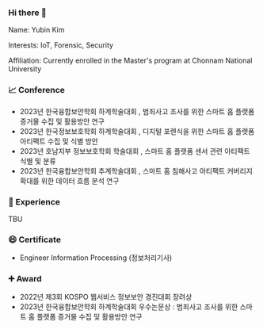 ### Hi there 👋

Name: Yubin Kim

Interests: IoT, Forensic, Security

Affiliation: Currently enrolled in the Master's program at Chonnam National University


### 📈 Conference
* 2023년 한국융합보안학회 하계학술대회 , 범죄사고 조사를 위한 스마트 홈 플랫폼 증거물 수집 및 활용방안 연구
* 2023년 한국정보보호학회 하계학술대회 , 디지털 포렌식을 위한 스마트 홈 플랫폼 아티팩트 수집 및 식별 방안
* 2023년 호남지부 정보보호학회 학술대회 , 스마트 홈 플랫폼 센서 관련 아티팩트 식별 및 분류
* 2023년 한국융합보안학회 추계학술대회 , 스마트 홈 침해사고 아티팩트 커버리지 확대를 위한 데이터 흐름 분석 연구
### 🌱 Experience 

TBU

### 😄 Certificate

* Engineer Information Processing (정보처리기사)


### ➕ Award

* 2022년 제3회 KOSPO 웹서비스 정보보안 경진대회 장려상
* 2023년 한국융합보안학회 하계학술대회 우수논문상 : 범죄사고 조사를 위한 스마트 홈 플랫폼 증거물 수집 및 활용방안 연구






<!--
**kingyoubin/kingyoubin** is a ✨ _special_ ✨ repository because its `README.md` (this file) appears on your GitHub profile.

Here are some ideas to get you started:

- 🔭 I’m currently working on ...
- 🌱 I’m currently learning ...
- 👯 I’m looking to collaborate on ...
- 🤔 I’m looking for help with ...
- 💬 Ask me about ...
- 📫 How to reach me: ...
- 😄 Pronouns: ...
- ⚡ Fun fact: ...
-->
